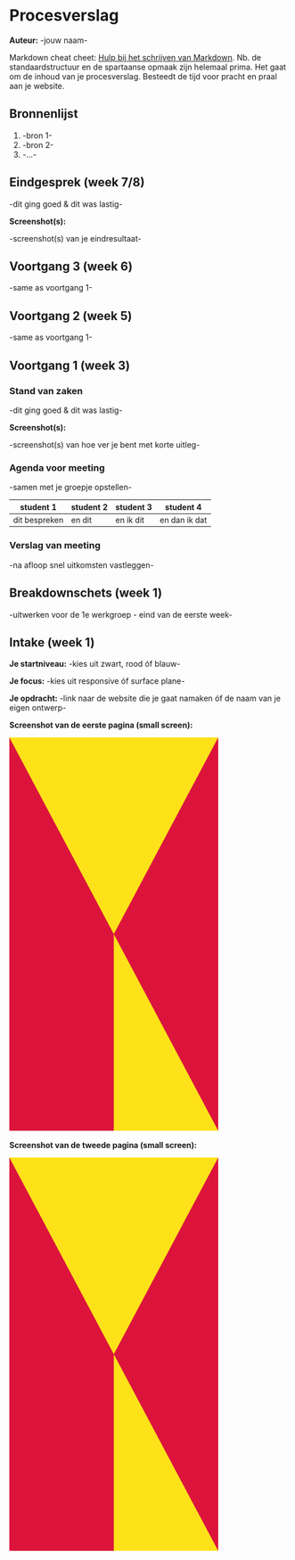 # Procesverslag
**Auteur:** -jouw naam-

Markdown cheat cheet: [Hulp bij het schrijven van Markdown](https://github.com/adam-p/markdown-here/wiki/Markdown-Cheatsheet). Nb. de standaardstructuur en de spartaanse opmaak zijn helemaal prima. Het gaat om de inhoud van je procesverslag. Besteedt de tijd voor pracht en praal aan je website.



## Bronnenlijst
1. -bron 1-
2. -bron 2-
3. -...-



## Eindgesprek (week 7/8)

-dit ging goed & dit was lastig-

**Screenshot(s):**

-screenshot(s) van je eindresultaat-



## Voortgang 3 (week 6)

-same as voortgang 1-



## Voortgang 2 (week 5)

-same as voortgang 1-



## Voortgang 1 (week 3)

### Stand van zaken

-dit ging goed & dit was lastig-

**Screenshot(s):**

-screenshot(s) van hoe ver je bent met korte uitleg-

### Agenda voor meeting

-samen met je groepje opstellen-

| student 1 | student 2 | student 3 | student 4 |
| --- | --- | --- | --- |
| dit bespreken | en dit | en ik dit | en dan ik dat |

### Verslag van meeting

-na afloop snel uitkomsten vastleggen-



## Breakdownschets (week 1)

-uitwerken voor de 1e werkgroep - eind van de eerste week-



## Intake (week 1)

**Je startniveau:** -kies uit zwart, rood óf blauw-

**Je focus:** -kies uit responsive óf surface plane-

**Je opdracht:** -link naar de website die je gaat namaken óf de naam van je eigen ontwerp-

**Screenshot van de eerste pagina (small screen):**

<img src="images/dummy-image.svg" width="375px" alt="omschrijving van de pagina">

**Screenshot van de tweede pagina (small screen):**

<img src="images/dummy-image.svg" width="375px" alt="omschrijving van de pagina">
